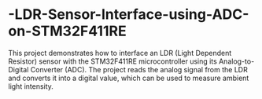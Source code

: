 # -LDR-Sensor-Interface-using-ADC-on-STM32F411RE
This project demonstrates how to interface an LDR (Light Dependent Resistor) sensor with the STM32F411RE microcontroller using its Analog-to-Digital Converter (ADC). The project reads the analog signal from the LDR and converts it into a digital value, which can be used to measure ambient light intensity.
